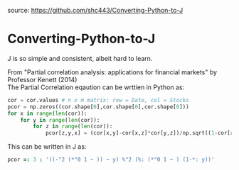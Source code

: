 source: https://github.com/shc443/Converting-Python-to-J
# Converting-Python-to-J
J is so simple and consistent, albeit hard to learn.

From "Partial correlation analysis: applications for financial markets" by Professor Kenett (2014)   
The Partial Correlation eqaution can be wrttien in Python as:
```Python
cor = cor.values # n x m matrix: row = Date, col = Stocks 
pcor = np.zeros((cor.shape[0],cor.shape[0],cor.shape[0]))
for x in range(len(cor)):
    for y in range(len(cor)):
        for z in range(len(cor)):
            pcor[z,y,x] = (cor[x,y]-cor[x,z]*cor[y,z])/np.sqrt((1-cor[x,z]**2)*(1-cor[y,z]**2))
```

This can be written in J as:
```J
pcor =: 3 : '((-"2 (*"0 1 ~ )) ~ y) %"2 (%: (*"0 1 ~ ) (1-*: y))' 
``` 


